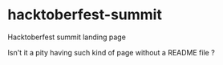 # hacktoberfest-summit
Hacktoberfest summit landing page

Isn't it a pity having such kind of page without a README file ?
